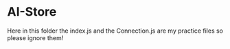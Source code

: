 # AI-Store


Here in this folder the index.js and the Connection.js are my practice files so please ignore them!
